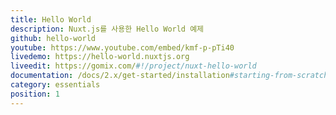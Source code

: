```yaml
---
title: Hello World
description: Nuxt.js를 사용한 Hello World 예제
github: hello-world
youtube: https://www.youtube.com/embed/kmf-p-pTi40
livedemo: https://hello-world.nuxtjs.org
liveedit: https://gomix.com/#!/project/nuxt-hello-world
documentation: /docs/2.x/get-started/installation#starting-from-scratch
category: essentials
position: 1
---
```

